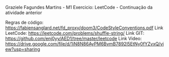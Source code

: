 Graziele Fagundes Martins - M1
Exercicio: LeetCode - Continuação da atividade anterior

Regras de código: https://fabiensanglard.net/fd_proxy/doom3/CodeStyleConventions.pdf
Link LeetCode: https://leetcode.com/problems/shuffle-string/
Link GIT: https://github.com/enj0yy/AED1/tree/master/leetcode
Link Video: https://drive.google.com/file/d/1iN8N86AyPM6BvmB7892l5EtNy0fYZvxQ/view?usp=sharing
